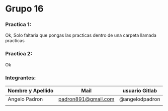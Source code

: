 # Grupo 16

### Practica 1:

Ok, Solo faltaria que pongas las practicas dentro de una carpeta llamada practicas

### Practica 2:

Ok



### Integrantes:

| Nombre y Apellido              |      Mail                      |     usuario Gitlab   |
| -----------------------------  | ------------------------------ | -------------------  |
| Angelo Padron                  | padron891@gmail.com            | @angelodpadron       |
|                                |                                |                      |


